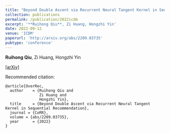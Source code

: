 ```yaml
---
title: "Beyond Double Ascent via Recurrent Neural Tangent Kernel in Sequential Recommendation"
collection: publications
permalink: /publication/2022icdm
excerpt: '**Ruihong Qiu**, Zi Huang, Hongzhi Yin'
date: 2022-09-12
venue: 'ICDM'
paperurl: 'http://arxiv.org/abs/2209.03735'
pubtype: 'conference'
---
```

**Ruihong Qiu**, Zi Huang, Hongzhi Yin

[\[arXiv\]](http://arxiv.org/abs/2209.03735)

[comment]: <> ([\[code\]]&#40;https://github.com/RuihongQiu/MMInfoRec&#41;)

[comment]: <> ([\[video\]]&#40;https://www.youtube.com/watch?v=n32W2HAJrgQ&#41;)

Recommended citation:
```
@article{OverRec,
  author    = {Ruihong Qiu and
               Zi Huang and
               Hongzhi Yin},
  title     = {Beyond Double Ascent via Recurrent Neural Tangent Kernel in Sequential Recommendation},
  journal = {CoRR},
  volume = {abs/2209.03735},
  year      = {2022}
}
```